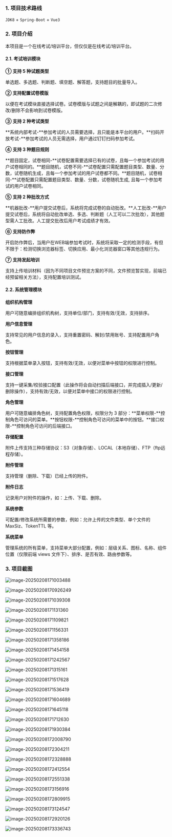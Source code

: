 ### 1. 项目技术路线

`JDK8` + `Spring-Boot` + `Vue3`



### 2. 项目介绍

本项目是一个在线考试/培训平台，但仅仅是在线考试/培训平台。

#### 2.1. 考试培训模块

**① 支持 5 种试题类型**

单选题、多选题、判断题、填空题、解答题，支持题目的批量导入。

**② 支持配置试卷模版**

以便在考试模块直接选择试卷。试卷模版与试题之间是解耦的，即试题的二次修改/删除不会影响到试卷模版。

**③ 支持 2 种考试类型**

**系统内部考试-**参加考试的人员需要选择，且只能是本平台的用户。**扫码开放考试-**参加考试的人员无需选择，用户通过钉钉扫码参加考试。

**④ 支持 3 种题目规则**

**题目固定，试卷相同-**试卷配置需要选择已有的试卷，且每一个参加考试的用户试卷相同的。**题目随机，试卷不同-**试卷配置只需配置题目类型、数量、分数，试卷随机生成，且每一个参加考试的用户试卷都不同。**题目随机，试卷相同-**试卷配置只需配置题目类型、数量、分数，试卷随机生成, 且每一个参加考试的用户试卷相同。

**⑤ 支持 2 种批改方式**

**机器批改-**用户提交试卷后，系统将完成试卷的自动批改。**人工批改-**用户提交试卷后，系统将自动批改单选、多选、判断题（人工可以二次批改），其他题型需人工批改。人工提交批改后用户考试成绩才有效。

**⑥ 支持防作弊**

开启防作弊后，当用户在WEB端参加考试时，系统将采取一定的检测手段，有但不限于：检测切换浏览器标签、切换应用、最小化浏览器窗口等其他违规行为。

**⑦ 支持发起培训**

支持上传培训材料（因为不同项目文件预览方案的不同，文件预览暂实现，前端已经预留相关方法），支持配置培训测试。



#### 2.2. 系统管理模块

**组织机构管理**

用户可随意编排组织机构树，支持单位/部门，支持有效/无效，支持排序。

**用户信息管理**

支持常见的用户信息的录入，支持重置密码、解封/禁用账号、支持配置用户角色。

**按钮管理**

支持根据菜单录入按钮，支持有效/无效，以便对菜单中按钮的权限进行控制。

**接口管理**

支持一键采集/校验接口配置（此操作将会自动扫描后端接口，并完成插入/更新/删除操作），支持有效/无效，以便对菜单中接口的权限进行控制。

**角色管理**

用户可随意编排角色树，支持配置角色权限，权限分为 3 部分：**菜单权限-**控制角色可访问的菜单。**按钮权限-**控制角色可访问的菜单中的按钮。**接口权限-**控制角色可访问的后端接口。

**存储配置**

附件上传支持三种存储协议：S3（对象存储）、LOCAL（本地存储）、FTP（ftp远程存储）。

**附件管理**

支持管理（删除、下载）已经上传的附件。

**附件日志**

记录用户对附件的操作，如：上传、下载、删除。

**系统参数**

可配置/修改系统所需要的参数，例如：允许上传的文件类型、单个文件的 MaxSiz、TokenTTL 等。

**系统菜单**

管理系统的所有菜单，支持菜单大部分配置，例如：层级关系、图标、名称、组件位置（仅限前端 views 文件下）、排序、是否有效、路由参数等。



### 3. 项目截图

![image-20250208171003488](image/image-20250208171003488.png)

![image-20250208170926249](image/image-20250208170926249.png)



![image-20250208171039308](image/image-20250208171039308.png)

![image-20250208171131360](image/image-20250208171131360.png)

![image-20250208171109821](image/image-20250208171109821.png)

![image-20250208171156331](image/image-20250208171156331.png)

![image-20250208171358186](image/image-20250208171358186.png)

![image-20250208171454158](image/image-20250208171454158.png)

![image-20250208171242567](image/image-20250208171242567.png)

![image-20250208171315161](image/image-20250208171315161.png)



![image-20250208171517628](image/image-20250208171517628.png)

![image-20250208171536419](image/image-20250208171536419.png)

![image-20250208171604689](image/image-20250208171604689.png)

![image-20250208171645118](image/image-20250208171645118.png)

![image-20250208171712630](image/image-20250208171712630.png)

![image-20250208171930384](image/image-20250208171930384.png)

![image-20250208172008790](image/image-20250208172008790.png)

![image-20250208172304211](image/image-20250208172304211.png)

![image-20250208172328888](image/image-20250208172328888.png)

![image-20250208172412554](image/image-20250208172412554.png)

![image-20250208172551338](image/image-20250208172551338.png)

![image-20250208173156916](image/image-20250208173156916.png)

![image-20250208172809915](image/image-20250208172809915.png)

![image-20250208173124547](image/image-20250208173124547.png)

![image-20250208172920126](image/image-20250208172920126.png)

![image-20250208173336743](image/image-20250208173336743.png)